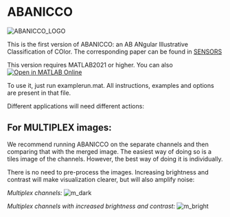 # ABANICCO

![ABANICCO_LOGO](https://user-images.githubusercontent.com/49556605/201992997-359d29d3-8c88-4d22-8bba-1517db572d01.png)

This is the first version of ABANICCO: an AB ANgular Illustrative Classification of COlor. The corresponding paper can be found in [SENSORS](https://www.mdpi.com/1424-8220/23/6/3338)

This version requires MATLAB2021 or higher. You can also [![Open in MATLAB Online](https://www.mathworks.com/images/responsive/global/open-in-matlab-online.svg)](https://matlab.mathworks.com/open/github/v1?repo=lauranicolass/ABANICCO&file=https://github.com/lauranicolass/ABANICCO/examplerun.m)

To use it, just run examplerun.mat. All instructions, examples and options are present in that file.


Different applications will need different actions:

## For **MULTIPLEX** images:

We recommend running ABANICCO on the separate channels and then comparing that with the merged image. The easiest way of doing so is a tiles image of the channels. However, the best way of doing it is individually. 

There is no need to pre-process the images. Increasing brightness and contrast will make visualization clearer, but will also amplify noise:

*Multiplex channels:*
![m_dark](https://user-images.githubusercontent.com/49556605/204319951-b3b22901-e5cc-4432-88d6-756a2848163d.png)

*Multiplex channels with increased brightness and contrast:*
![m_bright](https://user-images.githubusercontent.com/49556605/204319941-00d2eec0-fdf3-4f33-89b0-1dd6f8ece99c.png)


